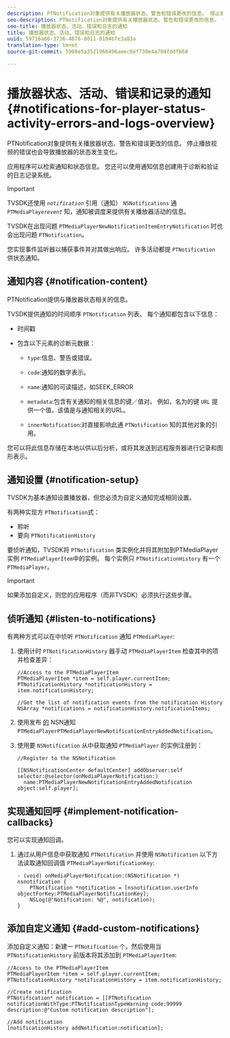 ```yaml
---
description: PTNotification对象提供有关播放器状态、警告和错误更改的信息。 停止播放视频的错误也会导致播放器的状态发生变化。
seo-description: PTNotification对象提供有关播放器状态、警告和错误更改的信息。 停止播放视频的错误也会导致播放器的状态发生变化。
seo-title: 播放器状态、活动、错误和日志的通知
title: 播放器状态、活动、错误和日志的通知
uuid: 59716a66-3736-4076-8011-8104bfe3a83a
translation-type: tm+mt
source-git-commit: 5908e5a3521966496aeec0ef730e4a704fddfb68

---
```



# 播放器状态、活动、错误和记录的通知 {#notifications-for-player-status-activity-errors-and-logs-overview}

PTNotification对象提供有关播放器状态、警告和错误更改的信息。 停止播放视频的错误也会导致播放器的状态发生变化。

应用程序可以检索通知和状态信息。 您还可以使用通知信息创建用于诊断和验证的日志记录系统。

>[!IMPORTANT]
>
>TVSDK还使用 *`notification`* 引用（通知） `NSNotifications` 通 `PTMediaPlayer`*`event`* 知，通知被调度来提供有关播放器活动的信息。

TVSDK在出现问题 `PTMediaPlayerNewNotificationItemEntryNotification` 时也会出现问题 `PTNotification`。

您实现事件监听器以捕获事件并对其做出响应。 许多活动都提 `PTNotification` 供状态通知。

## 通知内容 {#notification-content}

PTNotification提供与播放器状态相关的信息。

TVSDK提供通知的时间顺序 `PTNotification` 列表。 每个通知都包含以下信息：

* 时间戳
* 包含以下元素的诊断元数据：

   * `type`:信息、警告或错误。
   * `code`:通知的数字表示。
   * `name`:通知的可读描述，如SEEK_ERROR
   * `metadata`:包含有关通知的相关信息的键／值对。 例如，名为的键 `URL` 提供一个值，该值是与通知相关的URL。

   * `innerNotification`:对直接影响此通 `PTNotification` 知的其他对象的引用。

您可以将此信息存储在本地以供以后分析，或将其发送到远程服务器进行记录和图形表示。

## 通知设置 {#notification-setup}

TVSDK为基本通知设置播放器，但您必须为自定义通知完成相同设置。

有两种实现方 `PTNotification`式：

* 聆听
* 要向 `PTNotificationHistory`

要侦听通知，TVSDK将 `PTNotification` 类实例化并将其附加到PTMediaPlayer实例 `PTMediaPlayerItem`中的实例。 每个实例只 `PTNotificationHistory` 有一个 `PTMediaPlayer`。

>[!IMPORTANT]
>
>如果添加自定义，则您的应用程序（而非TVSDK）必须执行这些步骤。

## 侦听通知 {#listen-to-notifications}

有两种方式可以在中侦听 `PTNotification` 通知 `PTMediaPlayer`:

1. 使用计时 `PTNotificationHistory` 器手动 `PTMediaPlayerItem` 检查其中的项并检查差异：

   ```
   //Access to the PTMediaPlayerItem  
   PTMediaPlayerItem *item = self.player.currentItem; 
   PTNotificationHistory *notificationHistory = item.notificationHistory; 
   
   //Get the list of notification events from the notification History  
   NSArray *notifications = notificationHistory.notificationItems;
   ```

1. 使用发布 [的](https://developer.apple.com/library/mac/%23documentation/Cocoa/Reference/Foundation/Classes/NSNotification_Class/Reference/Reference.html) NSN通知 `PTMediaPlayerPTMediaPlayerNewNotificationEntryAddedNotification`。
1. 使用要 `NSNotification` 从中获取通知 `PTMediaPlayer` 的实例注册到：

   ```
   //Register to the NSNotification 
   
   [[NSNotificationCenter defaultCenter] addObserver:self selector:@selector(onMediaPlayerNotification:)  
     name:PTMediaPlayerNewNotificationEntryAddedNotification object:self.player];
   ```

## 实现通知回呼 {#implement-notification-callbacks}

您可以实现通知回调。

1. 通过从用户信息中获取通知 `PTNotification` 并使用 `NSNotification` 以下方法读取通知回调值 `PTMediaPlayerNotificationKey`:

   ```
   - (void) onMediaPlayerNotification:(NSNotification *) nsnotification { 
       PTNotification *notification = [nsnotification.userInfo objectForKey:PTMediaPlayerNotificationKey]; 
       NSLog(@"Notification: %@", notification); 
   }
   ```

## 添加自定义通知 {#add-custom-notifications}

添加自定义通知：新建一 `PTNotification` 个，然后使用当 `PTNotificationHistory` 前版本将其添加到 `PTMediaPlayerItem`:

```
//Access to the PTMediaPlayerItem  
PTMediaPlayerItem *item = self.player.currentItem; 
PTNotificationHistory *notificationHistory = item.notificationHistory; 
 
//Create notification 
PTNotification* notification = [[PTNotification notificationWithType:PTNotificationTypeWarning code:99999 description:@"Custom notification description"]; 
 
//Add notification 
[notificationHistory addNotification:notification];
```
